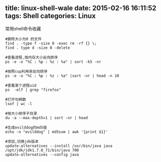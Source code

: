 title: linux-shell-wale
date: 2015-02-16 16:11:52
tags: Shell
categories: Linux
---

常用shell命令收藏

<!--more-->

```shell
#删除大小为0 的文件
find . -type f -size 0 -exec rm -rf {} \;
find . type d -size 0 -delete

#查看进程,按内存大小反向排序
ps -e -o "%C : %p : %z : %a" | sort -k5 -nr

#按照cup利用率反向排序
ps -e -o "%C : %p : %z : %a" |sort -nr | head -n 10

#查看某个进程uid
ps  -elf | grep "firefox"

#打开句柄数
lsof | wc -l

#按大小排序子目录
du -a --max-depth=1 | sort -nr | head

#生成evilddog的md5值
echo -n "evilddog" | md5sum | awk '{print $1}'

#添加,切换jdk版本
update-alternatives --install /usr/bin/java java /opt/jdk/jdk1.7.0_71/bin/java 700 
update-alternatives --config java

```